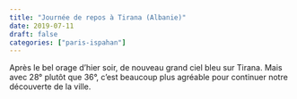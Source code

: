 ```yaml
---
title: "Journée de repos à Tirana (Albanie)"
date: 2019-07-11
draft: false
categories: ["paris-ispahan"]
---
```


Après le bel orage d’hier soir, de nouveau grand ciel bleu sur Tirana. Mais avec 28° plutôt que 36°, c’est beaucoup plus agréable pour continuer notre découverte de la ville.
